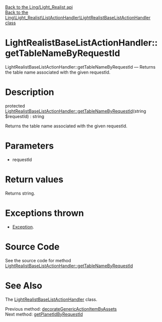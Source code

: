 [Back to the Ling/Light_Realist api](https://github.com/lingtalfi/Light_Realist/blob/master/doc/api/Ling/Light_Realist.md)<br>
[Back to the Ling\Light_Realist\ListActionHandler\LightRealistBaseListActionHandler class](https://github.com/lingtalfi/Light_Realist/blob/master/doc/api/Ling/Light_Realist/ListActionHandler/LightRealistBaseListActionHandler.md)


LightRealistBaseListActionHandler::getTableNameByRequestId
================



LightRealistBaseListActionHandler::getTableNameByRequestId — Returns the table name associated with the given requestId.




Description
================


protected [LightRealistBaseListActionHandler::getTableNameByRequestId](https://github.com/lingtalfi/Light_Realist/blob/master/doc/api/Ling/Light_Realist/ListActionHandler/LightRealistBaseListActionHandler/getTableNameByRequestId.md)(string $requestId) : string




Returns the table name associated with the given requestId.




Parameters
================


- requestId

    


Return values
================

Returns string.


Exceptions thrown
================

- [Exception](http://php.net/manual/en/class.exception.php).&nbsp;







Source Code
===========
See the source code for method [LightRealistBaseListActionHandler::getTableNameByRequestId](https://github.com/lingtalfi/Light_Realist/blob/master/ListActionHandler/LightRealistBaseListActionHandler.php#L151-L159)


See Also
================

The [LightRealistBaseListActionHandler](https://github.com/lingtalfi/Light_Realist/blob/master/doc/api/Ling/Light_Realist/ListActionHandler/LightRealistBaseListActionHandler.md) class.

Previous method: [decorateGenericActionItemByAssets](https://github.com/lingtalfi/Light_Realist/blob/master/doc/api/Ling/Light_Realist/ListActionHandler/LightRealistBaseListActionHandler/decorateGenericActionItemByAssets.md)<br>Next method: [getPlanetIdByRequestId](https://github.com/lingtalfi/Light_Realist/blob/master/doc/api/Ling/Light_Realist/ListActionHandler/LightRealistBaseListActionHandler/getPlanetIdByRequestId.md)<br>

